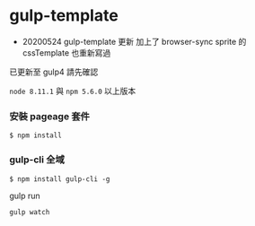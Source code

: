 # gulp-template

- 20200524 gulp-template 更新 加上了 browser-sync sprite 的 cssTemplate 也重新寫過

已更新至 gulp4 請先確認

`node 8.11.1` 與 `npm 5.6.0` 以上版本

### 安裝 pageage 套件

```
$ npm install
```

### gulp-cli 全域

```
$ npm install gulp-cli -g
```

gulp run

```
gulp watch
```
